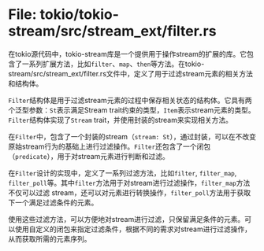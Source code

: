 # File: tokio/tokio-stream/src/stream_ext/filter.rs

在tokio源代码中，tokio-stream库是一个提供用于操作stream的扩展的库。它包含了一系列扩展方法，比如`filter`、`map`、`then`等方法。在tokio-stream/src/stream_ext/filter.rs文件中，定义了用于过滤stream元素的相关方法和结构体。

`Filter`结构体是用于过滤stream元素的过程中保存相关状态的结构体。它具有两个泛型参数：`St`表示满足Stream trait约束的类型，`Item`表示stream元素的类型。`Filter`结构体实现了`Stream` trait，并使用封装的stream来实现相关方法。

在`Filter`中，包含了一个封装的stream（`stream: St`），通过封装，可以在不改变原始stream行为的基础上进行过滤操作。`Filter`还包含了一个闭包（`predicate`），用于对stream元素进行判断和过滤。

在`Filter`设计的实现中，定义了一系列过滤方法，比如`filter`, `filter_map`, `filter_poll`等。其中`filter`方法用于对stream进行过滤操作，`filter_map`方法不仅可以过滤 stream，还可以对元素进行转换操作，`filter_poll`方法用于获取下一个满足过滤条件的元素。

使用这些过滤方法，可以方便地对stream进行过滤，只保留满足条件的元素。可以使用自定义的闭包来指定过滤条件，根据不同的需求对stream进行过滤操作，从而获取所需的元素序列。

